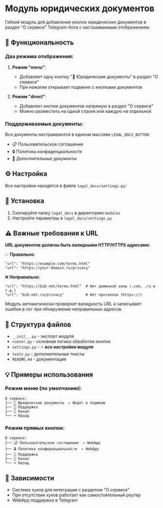 # Модуль юридических документов

Гибкий модуль для добавления кнопок юридических документов в раздел "О сервисе" Telegram-бота с настраиваемым отображением.

## 🎯 Функциональность

### Два режима отображения:

1. **Режим "menu"**:
   - Добавляет одну кнопку "📄 Юридические документы" в раздел "О сервисе"
   - При нажатии открывает подменю с кнопками документов

2. **Режим "direct"**:
   - Добавляет кнопки документов напрямую в раздел "О сервисе"
   - Можно разместить на одной строке или каждую на отдельной

### Поддерживаемые документы:
Все документы настраиваются в едином массиве `LEGAL_DOCS_BUTTON`:
- 📋 Пользовательское соглашение
- 🔒 Политика конфиденциальности  
- 📜 Дополнительные документы

## ⚙️ Настройка

Все настройки находятся в файле `legal_docs/settings.py`:

## 🚀 Установка

1. Скопируйте папку `legal_docs` в директорию `modules`
2. Настройте параметры в `legal_docs/settings.py`

## ⚠️ Важные требования к URL

**URL документов должны быть валидными HTTP/HTTPS адресами:**

✅ **Правильно:**
```
"url": "https://example.com/terms.html"
"url": "https://your-domain.ru/privacy"
```

❌ **Неправильно:**
```
"url": "https://bib-net/terms.html"  # Нет доменной зоны (.com, .ru и т.д.)
"url": "bib-net.ru/privacy"          # Нет протокола (https://)
```

Модуль автоматически проверяет валидность URL и записывает ошибки в лог при обнаружении неправильных адресов.

## 📁 Структура файлов

- `__init__.py` - экспорт модуля
- `router.py` - основная логика обработки кнопок
- `settings.py` - ⭐ **все настройки модуля**
- `texts.py` - дополнительные тексты
- `README.md` - документация

## 💡 Примеры использования

### Режим меню (по умолчанию):
```
О сервисе:
├── 📄 Юридические документы  ← Ведет в подменю
├── 💬 Поддержка
├── 📢 Канал
└── ⬅️ Назад
```

### Режим прямых кнопок:
```
О сервисе:
├── 📋 Пользовательское соглашение  ← WebApp
├── 🔒 Политика конфиденциальности  ← WebApp
├── 💬 Поддержка
├── 📢 Канал  
└── ⬅️ Назад
```

## 🔧 Зависимости

- Система хуков для интеграции с разделом "О сервисе"
- При отсутствии хуков работает как самостоятельный роутер
- WebApp поддержка в Telegram